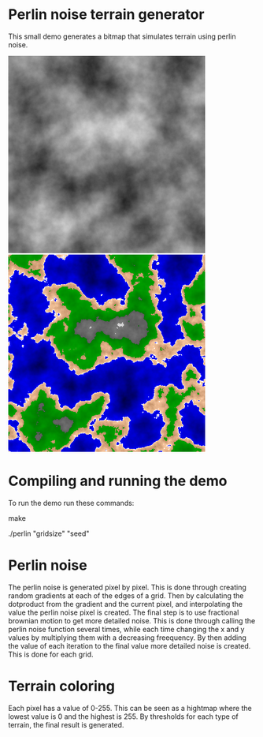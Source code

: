 # Perlin noise terrain generator
This small demo generates a bitmap that simulates terrain using perlin noise.

![pic_hue](huePerlin.bmp) ![pic](colorPerlin.bmp)

# Compiling and running the demo
To run the demo run these commands:

make

./perlin "gridsize" "seed"


# Perlin noise
The perlin noise is generated pixel by pixel. This is done through creating
random gradients at each of the edges of a grid. Then by calculating the dotproduct
from the gradient and the current pixel, and interpolating the value the perlin
noise pixel is created. The final step is to use fractional brownian motion to get
more detailed noise. This is done through calling the perlin noise function
several times, while each time changing the x and y values by multiplying them
with a decreasing freequency. By then adding the value of each iteration to the
final value more detailed noise is created. This is done for each grid.

# Terrain coloring
Each pixel has a value of 0-255. This can be seen as a hightmap where
the lowest value is 0 and the highest is 255. By thresholds for each type of terrain, 
the final result is generated.
